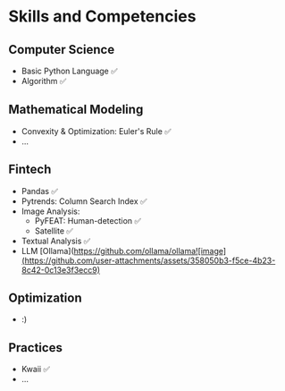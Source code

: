 # Skills and Competencies

## Computer Science
- Basic Python Language ✅
- Algorithm ✅

## Mathematical Modeling
- Convexity & Optimization: Euler's Rule ✅
- ...

## Fintech
- Pandas ✅
- Pytrends: Column Search Index ✅
- Image Analysis:
  - PyFEAT: Human-detection ✅
  - Satellite ✅
- Textual Analysis ✅
- LLM
[Ollama](https://github.com/ollama/ollama![image](https://github.com/user-attachments/assets/358050b3-f5ce-4b23-8c42-0c13e3f3ecc9)


## Optimization
- :)

## Practices
- Kwaii ✅
- ...

